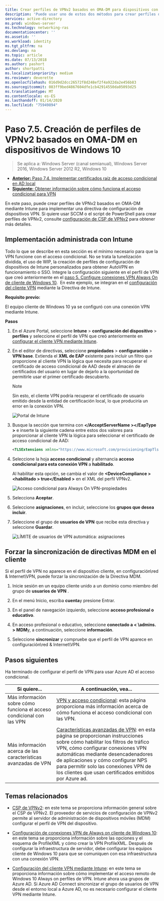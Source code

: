 ```yaml
---
title: Crear perfiles de VPNv2 basados en OMA-DM para dispositivos con Windows 10
description: 'Puede usar uno de estos dos métodos para crear perfiles de VPNv2 basados en OMA-DM. '
services: active-directory
ms.prod: windows-server
ms.technology: networking-ras
documentationcenter: ''
ms.assetid: ''
ms.workload: identity
ms.tgt_pltfrm: na
ms.devlang: na
ms.topic: article
ms.date: 07/13/2018
ms.author: pashort
author: shortpatti
ms.localizationpriority: medium
ms.reviewer: deverette
ms.openlocfilehash: 016d9d2dcc26572f8d248ef2f4a922da2e456b83
ms.sourcegitcommit: 083ff9bed4867604dfe1cb42914550da05093d25
ms.translationtype: MT
ms.contentlocale: es-ES
ms.lasthandoff: 01/14/2020
ms.locfileid: "75949894"
---
```

# <a name="step-75-create-oma-dm-based-vpnv2-profiles-to-windows-10-devices"></a>Paso 7.5. Creación de perfiles de VPNv2 basados en OMA-DM en dispositivos de Windows 10

>Se aplica a: Windows Server (canal semianual), Windows Server 2016, Windows Server 2012 R2, Windows 10

- [**Anterior:** Paso 7,4. Implementar certificados raíz de acceso condicional en AD local](vpn-deploy-cond-access-root-cert-to-on-premise-ad.md)
- [**Siguiente:** Obtener información sobre cómo funciona el acceso condicional para VPN](https://docs.microsoft.com/windows/access-protection/vpn/vpn-conditional-access)

En este paso, puede crear perfiles de VPNv2 basados en OMA-DM mediante Intune para implementar una directiva de configuración de dispositivos VPN. Si quiere usar SCCM o el script de PowerShell para crear perfiles de VPNv2, consulte [configuración de CSP de VPNv2](https://docs.microsoft.com/windows/client-management/mdm/vpnv2-csp) para obtener más detalles. 

## <a name="managed-deployment-using-intune"></a>Implementación administrada con Intune

Todo lo que se describe en esta sección es el mínimo necesario para que la VPN funcione con el acceso condicional. No se trata la tunelización dividida, el uso de WIP, la creación de perfiles de configuración de dispositivos de Intune personalizados para obtener AutoVPN en funcionamiento o SSO. Integre la configuración siguiente en el perfil de VPN que creó anteriormente en el [paso 5. Configure conexiones VPN Always On de cliente de Windows 10](always-on-vpn/deploy/vpn-deploy-client-vpn-connections.md).  En este ejemplo, se integran en el [configuración del cliente VPN](always-on-vpn/deploy/vpn-deploy-client-vpn-connections.md#configure-the-vpn-client-by-using-intune) mediante la Directiva de Intune. 

**Requisito previo:**

El equipo cliente de Windows 10 ya se configuró con una conexión VPN mediante Intune.   


**Pasos**

1. En el Azure Portal, seleccione **Intune** > **configuración del dispositivo** > **perfiles** y seleccione el perfil de VPN que creó anteriormente en [configurar el cliente VPN mediante Intune](always-on-vpn/deploy/vpn-deploy-client-vpn-connections.md#configure-the-vpn-client-by-using-intune).
    
2. En el editor de directivas, seleccione **propiedades** > **configuración** > **VPN base**. Extienda el **XML de EAP** existente para incluir un filtro que proporcione al cliente VPN la lógica que necesita para recuperar el certificado de acceso condicional de AAD desde el almacén de certificados del usuario en lugar de dejarlo a la oportunidad de permitirle usar el primer certificado descubierto.

    >[!NOTE]
    >Sin esto, el cliente VPN podría recuperar el certificado de usuario emitido desde la entidad de certificación local, lo que produciría un error en la conexión VPN.

    ![Portal de Intune](../../media/Always-On-Vpn/intune-eap-xml.png)

3. Busque la sección que termina con **\</AcceptServerName >\</EapType >** e inserte la siguiente cadena entre estos dos valores para proporcionar al cliente VPN la lógica para seleccionar el certificado de acceso condicional de AAD:

    ```XML
    <TLSExtensions xmlns="https://www.microsoft.com/provisioning/EapTlsConnectionPropertiesV2"><FilteringInfo xmlns="https://www.microsoft.com/provisioning/EapTlsConnectionPropertiesV3"><EKUMapping><EKUMap><EKUName>AAD Conditional Access</EKUName><EKUOID>1.3.6.1.4.1.311.87</EKUOID></EKUMap></EKUMapping><ClientAuthEKUList Enabled="true"><EKUMapInList><EKUName>AAD Conditional Access</EKUName></EKUMapInList></ClientAuthEKUList></FilteringInfo></TLSExtensions>
    ```

4. Seleccione la hoja **acceso condicional** y alternancia **acceso condicional para esta conexión VPN** a **habilitado**.
   
   Al habilitar esta opción, se cambia el valor de **\<DeviceCompliance >\<habilitado > true\</Enabled >** en el XML del perfil VPNv2.

    ![Acceso condicional para Always On VPN-propiedades](../../media/Always-On-Vpn/vpn-conditional-access-azure-ad.png)

5. Selecciona **Aceptar**.

6. Seleccione **asignaciones**, en incluir, seleccione los **grupos que desea incluir**.

7. Seleccione el grupo de **usuarios de VPN** que recibe esta directiva y seleccione **Guardar**.

    ![LÍMITE de usuarios de VPN automática: asignaciones](../../media/Always-On-Vpn/cap-for-auto-vpn-users-assignments.png)

## <a name="force-mdm-policy-sync-on-the-client"></a>Forzar la sincronización de directivas MDM en el cliente

Si el perfil de VPN no aparece en el dispositivo cliente, en configuración\\red & Internet\\VPN, puede forzar la sincronización de la Directiva MDM.

1. Inicie sesión en un equipo cliente unido a un dominio como miembro del grupo de **usuarios de VPN** .

2. En el menú Inicio, escriba **cuenta**y presione Entrar.

3. En el panel de navegación izquierdo, seleccione **acceso profesional o educativo**.

4. En acceso profesional o educativo, seleccione **conectado a < \admins. > MDM**y, a continuación, seleccione **información**.

5. Seleccione **sincronizar** y compruebe que el perfil de VPN aparece en configuración\\red & Internet\\VPN.


## <a name="next-steps"></a>Pasos siguientes

Ha terminado de configurar el perfil de VPN para usar Azure AD el acceso condicional. 

|Si quiere...  |A continuación, vea...  |
|---------|---------|
|Más información sobre cómo funciona el acceso condicional con las VPN  |[VPN y acceso condicional](https://docs.microsoft.com/windows/access-protection/vpn/vpn-conditional-access): esta página proporciona más información acerca de cómo funciona el acceso condicional con las VPN.      |
|Más información acerca de las características avanzadas de VPN  |[Características avanzadas de VPN](always-on-vpn/deploy/always-on-vpn-adv-options.md#advanced-vpn-features): en esta página se proporcionan instrucciones sobre cómo habilitar los filtros de tráfico VPN, cómo configurar conexiones VPN automáticas mediante desencadenadores de aplicaciones y cómo configurar NPS para permitir solo las conexiones VPN de los clientes que usan certificados emitidos por Azure ad.        |


## <a name="related-topics"></a>Temas relacionados

- [CSP de VPNv2](https://msdn.microsoft.com/windows/hardware/commercialize/customize/mdm/vpnv2-csp): en este tema se proporciona información general sobre el CSP de VPNv2. El proveedor de servicios de configuración de VPNv2 permite al servidor de administración de dispositivos móviles (MDM) configurar el perfil de VPN del dispositivo.

- [Configuración de conexiones VPN de Always on cliente de Windows 10](https://docs.microsoft.com/windows-server/remote/remote-access/vpn/always-on-vpn/deploy/vpn-deploy-client-vpn-connections): en este tema se proporciona información sobre las opciones y el esquema de ProfileXML y cómo crear la VPN ProfileXML. Después de configurar la infraestructura de servidor, debe configurar los equipos cliente de Windows 10 para que se comuniquen con esa infraestructura con una conexión VPN. 

- [Configuración del cliente VPN mediante Intune](https://docs.microsoft.com/windows-server/remote/remote-access/vpn/always-on-vpn/deploy/vpn-deploy-client-vpn-connections#configure-the-vpn-client-by-using-intune): en este tema se proporciona información sobre cómo implementar el acceso remoto de Windows 10 Always on perfiles de VPN. Intune ahora usa grupos de Azure AD. Si Azure AD Connect sincronizar el grupo de usuarios de VPN desde el entorno local a Azure AD, no es necesario configurar el cliente VPN mediante Intune.
